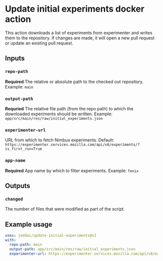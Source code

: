 # Update initial experiments docker action

This action downloads a list of experiments from experimenter and writes them to the repository. If changes are made, it will open a new pull request or update an existing pull request.

## Inputs

### `repo-path`

**Required** The relative or absolute path to the checked out repository. Example: `main`

### `output-path`

**Requried** The relative file path (from the repo path) to which the downloaded experiments should be written. Example: `app/src/main/res/raw/initial_experiments.json`

### `experimenter-url`

URL from which to fetch Nimbus experiments. Default: `https://experimenter.services.mozilla.com/api/v6/experiments/?is_first_run=True`

### `app-name`

**Required** App name by which to filter experiments. Example: `fenix`

## Outputs

### `changed`

The number of files that were modified as part of the script.

## Example usage

```yaml
uses: jeddai/update-initial-experiments@v1
with:
  repo-path: main
  output-path: app/src/main/res/raw/initial_experiments.json
  experimenter-url: https://experimenter.services.mozilla.com/api/v6/experiments/
```
